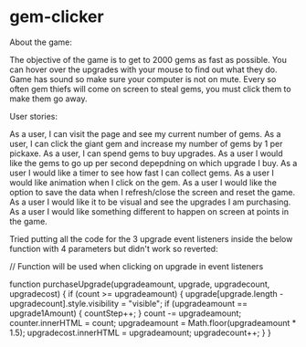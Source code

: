 # gem-clicker

About the game:

The objective of the game is to get to 2000 gems as fast as possible. You can hover over the upgrades with your mouse to find out what they do. Game has sound so make sure your computer is not on mute. Every so often gem thiefs will come on screen to steal gems, you must click them to make them go away. 

User stories:

As a user, I can visit the page and see my current number of gems. As a user, I can click the giant gem and increase my number of gems by 1 per pickaxe. As a user, I can spend gems to buy upgrades. As a user I would like the gems to go up per second depepdning on which upgrade I buy. As a user I would like a timer to see how fast I can collect gems. As a user I would like animation when I click on the gem. As a user I would like the option to save the data when I refresh/close the screen and reset the game. As a user I would like it to be visual and see the upgrades I am purchasing. As a user I would like something different to happen on screen at points in the game.

Tried putting all the code for the 3 upgrade event listeners inside the below function with 4 parameters but didn't work so reverted:

// Function will be used when clicking on upgrade in event listeners

function purchaseUpgrade(upgradeamount, upgrade, upgradecount, upgradecost) {
  if (count >= upgradeamount) {
    upgrade[upgrade.length - upgradecount].style.visibility = "visible";
    if (upgradeamount == upgrade1Amount) {
      countStep++;
    }
    count -= upgradeamount;
    counter.innerHTML = count;
    upgradeamount = Math.floor(upgradeamount * 1.5);
    upgradecost.innerHTML = upgradeamount;
    upgradecount++;
  }
}



